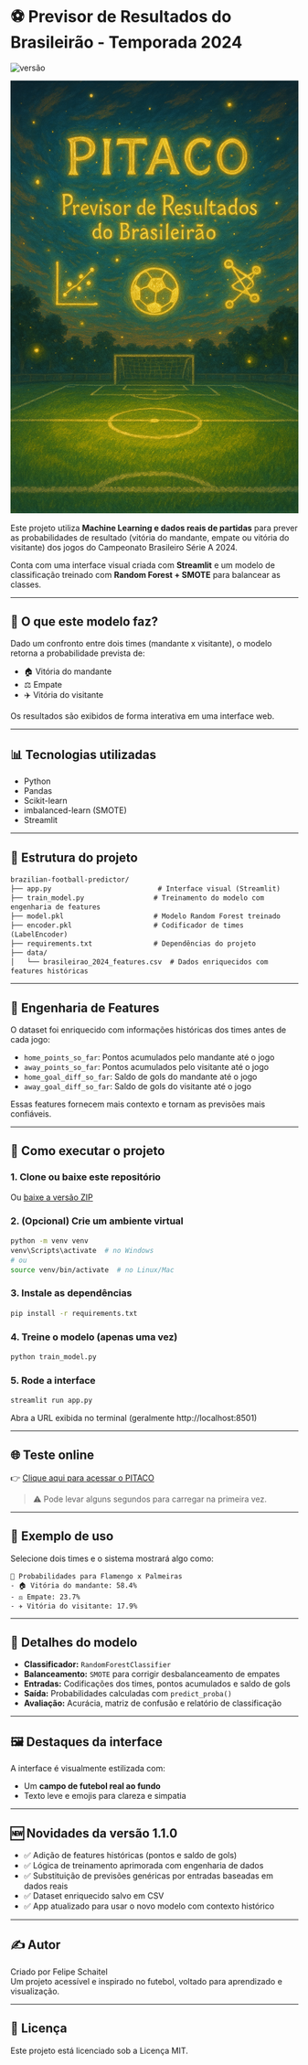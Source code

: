 
# ⚽ Previsor de Resultados do Brasileirão - Temporada 2024

![versão](https://img.shields.io/badge/version-1.1.0-blue)

<p align="center">
  <img src="docs/pitaco.png" alt="PITACO Banner" width="700">
</p>

Este projeto utiliza **Machine Learning e dados reais de partidas** para prever as probabilidades de resultado (vitória do mandante, empate ou vitória do visitante) dos jogos do Campeonato Brasileiro Série A 2024.

Conta com uma interface visual criada com **Streamlit** e um modelo de classificação treinado com **Random Forest + SMOTE** para balancear as classes.

---

## 🧠 O que este modelo faz?

Dado um confronto entre dois times (mandante x visitante), o modelo retorna a probabilidade prevista de:

- 🏠 Vitória do mandante  
- ⚖️ Empate  
- ✈️ Vitória do visitante  

Os resultados são exibidos de forma interativa em uma interface web.

---

## 📊 Tecnologias utilizadas

- Python  
- Pandas  
- Scikit-learn  
- imbalanced-learn (SMOTE)  
- Streamlit  

---

## 📁 Estrutura do projeto

```
brazilian-football-predictor/
├── app.py                          # Interface visual (Streamlit)
├── train_model.py                 # Treinamento do modelo com engenharia de features
├── model.pkl                      # Modelo Random Forest treinado
├── encoder.pkl                    # Codificador de times (LabelEncoder)
├── requirements.txt               # Dependências do projeto
├── data/
│   └── brasileirao_2024_features.csv  # Dados enriquecidos com features históricas
```

---

## 🧠 Engenharia de Features

O dataset foi enriquecido com informações históricas dos times antes de cada jogo:

- `home_points_so_far`: Pontos acumulados pelo mandante até o jogo
- `away_points_so_far`: Pontos acumulados pelo visitante até o jogo
- `home_goal_diff_so_far`: Saldo de gols do mandante até o jogo
- `away_goal_diff_so_far`: Saldo de gols do visitante até o jogo

Essas features fornecem mais contexto e tornam as previsões mais confiáveis.

---

## 🚀 Como executar o projeto

### 1. Clone ou baixe este repositório

Ou [baixe a versão ZIP](https://github.com/fschaitel/pitaco/archive/refs/heads/main.zip)

### 2. (Opcional) Crie um ambiente virtual

```bash
python -m venv venv
venv\Scripts\activate  # no Windows
# ou
source venv/bin/activate  # no Linux/Mac
```

### 3. Instale as dependências

```bash
pip install -r requirements.txt
```

### 4. Treine o modelo (apenas uma vez)

```bash
python train_model.py
```

### 5. Rode a interface

```bash
streamlit run app.py
```

Abra a URL exibida no terminal (geralmente http://localhost:8501)

---

## 🌐 Teste online

👉 [Clique aqui para acessar o PITACO](https://pitaco-pysaqfjwjkhxncqd43ftmf.streamlit.app/)

> ⚠️ Pode levar alguns segundos para carregar na primeira vez.

---

## 🎯 Exemplo de uso

Selecione dois times e o sistema mostrará algo como:

```
🎯 Probabilidades para Flamengo x Palmeiras
- 🏠 Vitória do mandante: 58.4%
- ⚖️ Empate: 23.7%
- ✈️ Vitória do visitante: 17.9%
```

---

## 🧪 Detalhes do modelo

- **Classificador:** `RandomForestClassifier`
- **Balanceamento:** `SMOTE` para corrigir desbalanceamento de empates
- **Entradas:** Codificações dos times, pontos acumulados e saldo de gols
- **Saída:** Probabilidades calculadas com `predict_proba()`
- **Avaliação:** Acurácia, matriz de confusão e relatório de classificação

---

## 🖼️ Destaques da interface

A interface é visualmente estilizada com:

- Um **campo de futebol real ao fundo**
- Texto leve e emojis para clareza e simpatia

---

## 🆕 Novidades da versão 1.1.0

- ✅ Adição de features históricas (pontos e saldo de gols)
- ✅ Lógica de treinamento aprimorada com engenharia de dados
- ✅ Substituição de previsões genéricas por entradas baseadas em dados reais
- ✅ Dataset enriquecido salvo em CSV
- ✅ App atualizado para usar o novo modelo com contexto histórico

---

## ✍️ Autor

Criado por Felipe Schaitel  
Um projeto acessível e inspirado no futebol, voltado para aprendizado e visualização.

---

## 📌 Licença

Este projeto está licenciado sob a Licença MIT.
